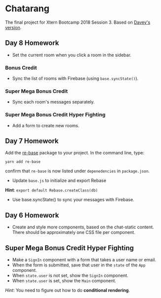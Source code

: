 # Chatarang
The final project for Xtern Bootcamp 2018 Session 3. Based on [Davey's version](https://github.com/xtbc18s3/chatarang).

## Day 8 Homework
* Set the current room when you click a room in the sidebar.

### Bonus Credit
* Sync the list of rooms with Firebase (using `base.syncState()`).

### Super Mega Bonus Credit
* Sync each room's messages separately.

### Super Mega Bonus Credit Hyper Fighting
* Add a form to create new rooms.

## Day 7 Homework
Add the [re-base](https://github.com/tylermcginnis/re-base) package to your project. In the command line, type:

```shell
yarn add re-base
```

confirm that `re-base` is now listed under `depenedencies` in `package.json`.
* Update `base.js` to initialize and export Rebase

__Hint__: `export default Rebase.createClass(db)`
* Use base.syncState() to sync your messages with Firebase.

## Day 6 Homework
* Create and style more components, based on the chat-static content. There should be approximately one CSS file per 
component.

## Super Mega Bonus Credit Hyper Fighting
* Make a `SignIn` component with a form that takes a user name or email.
* When the form is submitted, save that user in the `state` of the `App` component.
* When `state.user` is not set, show the `SignIn` component.
* When `state.user` is set, show the `Main` component.

_Hint_: You need to figure out how to do __conditional rendering__.